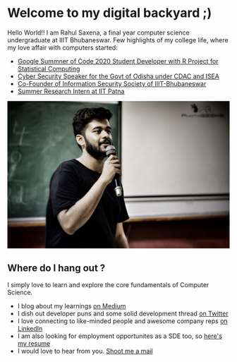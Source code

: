# Welcome to my digital backyard ;)

Hello World!! I am Rahul Saxena, a final year computer science undergraduate at IIIT Bhubaneswar. Few highlights of my college life, where my love affair with computers started:
  - [Google Summner of Code 2020 Student Developer with R Project for Statistical Computing](https://summerofcode.withgoogle.com/projects/#6187591176552448/)
  - [Cyber Security Speaker for the Govt of Odisha under CDAC and ISEA](https://twitter.com/hindu_bale/status/1214511636779696130?s=09)
  - [Co-Founder of Information Security Society of IIIT-Bhubaneswar](https://www.facebook.com/ACMIIITBh/posts/3165433630167350)
  - [Summer Research Intern at IIT Patna](https://hindubale.github.io/Rahul_Cert(1).PDF)

![Portfolio header image](https://github.com/hinduBale/hinduBale.github.io/blob/master/assets/images/portal_intro_image.jpg)

## Where do I hang out ?

I simply love to learn and explore the core fundamentals of Computer Science. 
* I blog about my learnings [on Medium](https://medium.com/@rahulsaxena.hindubale)
* I dish out developer puns and some solid development thread [on Twitter](https://twitter.com/hinduBale) 
* I love connecting to like-minded people and awesome company reps [on LinkedIn](https://www.linkedin.com/in/saxena-rahul/)
* I am also looking for employment opportunites as a SDE too, so [here's my resume](https://hindubale.github.io/RahulSaxena_Resume.pdf)
* I would love to hear from you. [Shoot me a mail](mailto:rahulSaxena.hinduBale@gmail.com) 
